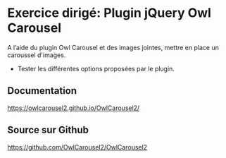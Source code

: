# Exercice dirigé: Plugin jQuery Owl Carousel

A l’aide du plugin Owl Carousel et des images jointes, mettre en place un caroussel d'images.
- Tester les différentes options proposées par le plugin.


## Documentation
https://owlcarousel2.github.io/OwlCarousel2/

## Source sur Github
https://github.com/OwlCarousel2/OwlCarousel2